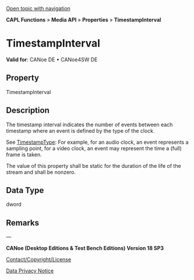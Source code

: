 [Open topic with navigation](../../../../../CANoeDEFamily.htm#Topics/CAPLFunctions/Media/Properties/CAPLfunctionTimestampInterval.md)

**CAPL Functions** » **Media API** » **Properties** » **TimestampInterval**

# TimestampInterval

**Valid for**: CANoe DE • CANoe4SW DE

## Property

TimestampInterval

## Description

The timestamp interval indicates the number of events between each timestamp where an event is defined by the type of the clock.

See [TimestampType](CAPLfunctionTimestampType.md): For example, for an audio clock, an event represents a sampling point, for a video clock, an event may represent the time a (full) frame is taken.

The value of this property shall be static for the duration of the life of the stream and shall be nonzero.

## Data Type

dword

## Remarks

—

**CANoe (Desktop Editions & Test Bench Editions) Version 18 SP3**

[Contact/Copyright/License](../../../Shared/ContactCopyrightLicense.md)

[Data Privacy Notice](https://www.vector.com/int/en/company/get-info/privacy-policy/)
